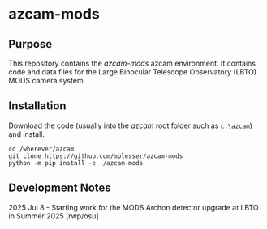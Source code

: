 # azcam-mods

## Purpose

This repository contains the *azcam-mods* azcam environment.  It contains code and data files for the Large Binocular Telescope Observatory (LBTO) MODS camera system.

## Installation

Download the code (usually into the *azcam* root folder such as `c:\azcam`) and install.

```shell
cd /wherever/azcam
git clone https://github.com/mplesser/azcam-mods
python -m pip install -e ./azcam-mods
```

## Development Notes

2025 Jul 8 - Starting work for the MODS Archon detector upgrade at LBTO in Summer 2025 [rwp/osu]

